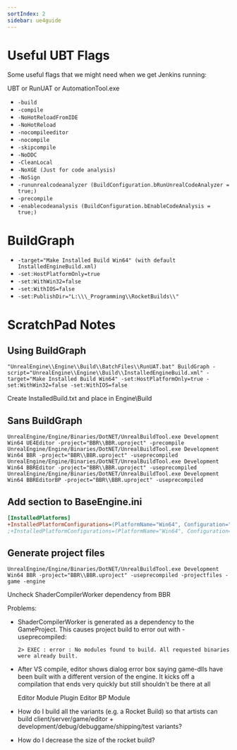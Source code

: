 ```yaml
---
sortIndex: 2
sidebar: ue4guide
---
```


# Useful UBT Flags

Some useful flags that we might need when we get Jenkins running:

UBT or RunUAT or AutomationTool.exe

- `-build`
- `-compile`
- `-NoHotReloadFromIDE`
- `-NoHotReload`
- `-nocompileeditor`
- `-nocompile`
- `-skipcompile`
- `-NoDDC`
- `-CleanLocal`
- `-NoXGE (Just for code analysis)`
- `-NoSign`
- `-rununrealcodeanalyzer (BuildConfiguration.bRunUnrealCodeAnalyzer = true;)`
- `-precompile`
- `-enablecodeanalysis (BuildConfiguration.bEnableCodeAnalysis = true;)`

# BuildGraph

- `-target="Make Installed Build Win64" (with default InstalledEngineBuild.xml)`
- `-set:HostPlatformOnly=true`
- `-set:WithWin32=false`
- `-set:WithIOS=false`
- `-set:PublishDir="L:\\\_Programming\\RocketBuilds\\"`

# ScratchPad Notes

## Using BuildGraph

```batch
"UnrealEngine\\Engine\\Build\\BatchFiles\\RunUAT.bat" BuildGraph -script="UnrealEngine\\Engine\\Build\\InstalledEngineBuild.xml" -target="Make Installed Build Win64" -set:HostPlatformOnly=true -set:WithWin32=false -set:WithIOS=false
```

Create InstalledBuild.txt and place in Engine\\Build

## Sans BuildGraph

```batch
UnrealEngine/Engine/Binaries/DotNET/UnrealBuildTool.exe Development Win64 UE4Editor -project="BBR\\BBR.uproject" -precompile
UnrealEngine/Engine/Binaries/DotNET/UnrealBuildTool.exe Development Win64 BBR -project="BBR\\BBR.uproject" -useprecompiled
UnrealEngine/Engine/Binaries/DotNET/UnrealBuildTool.exe Development Win64 BBREditor -project="BBR\\BBR.uproject" -useprecompiled
UnrealEngine/Engine/Binaries/DotNET/UnrealBuildTool.exe Development Win64 BBREditorBP -project="BBR\\BBR.uproject" -useprecompiled
```

## Add section to BaseEngine.ini

```ini
[InstalledPlatforms]
+InstalledPlatformConfigurations=(PlatformName="Win64", Configuration="Development", PlatformType="Editor")
;+InstalledPlatformConfigurations=(PlatformName="Win64", Configuration="Development", PlatformType="Game")
```

## Generate project files

```batch
UnrealEngine/Engine/Binaries/DotNET/UnrealBuildTool.exe Development Win64 BBR -project="BBR\\BBR.uproject" -useprecompiled -projectfiles -game -engine
```

Uncheck ShaderCompilerWorker dependency from BBR

Problems:

- ShaderCompilerWorker is generated as a dependency to the GameProject. This causes project build to error out with -useprecompiled:

  ```batch
  2> EXEC : error : No modules found to build. All requested binaries were already built.
  ```

- After VS compile, editor shows dialog error box saying game-dlls have been built with a different version of the engine. It kicks off a compilation that ends very quickly but still shouldn't be there at all

  Editor Module
  Plugin
  Editor BP Module

- How do I build all the variants (e.g. a Rocket Build) so that artists can build client/server/game/editor + development/debug/debuggame/shipping/test variants?
- How do I decrease the size of the rocket build?
